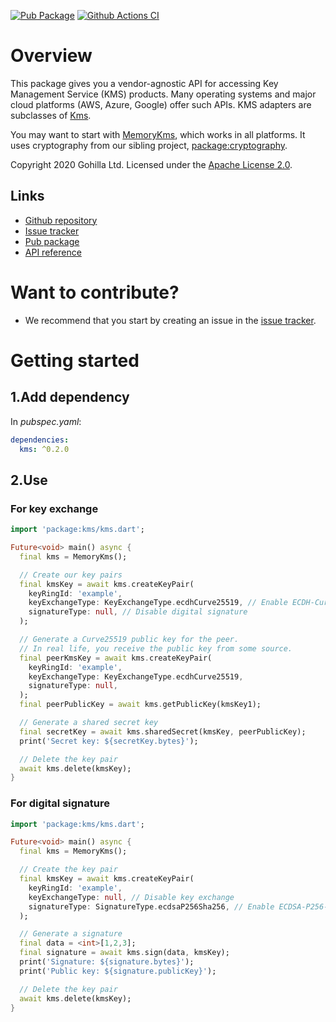 [![Pub Package](https://img.shields.io/pub/v/kms.svg)](https://pub.dev/packages/kms)
[![Github Actions CI](https://github.com/dint-dev/cryptography/workflows/Dart%20CI/badge.svg)](https://github.com/dint-dev/cryptography/actions?query=workflow%3A%22Dart+CI%22)

# Overview
This package gives you a vendor-agnostic API for accessing Key Management Service (KMS) products.
Many operating systems and major cloud platforms (AWS, Azure, Google) offer such APIs.
KMS adapters are subclasses of [Kms](https://pub.dev/documentation/kms/latest/kms/Kms-class.html).

You may want to start with [MemoryKms](https://pub.dev/documentation/kms/latest/kms/MemoryKms-class.html),
which works in all platforms. It uses cryptography from our sibling project,
[package:cryptography](https://pub.dev/packages/cryptography).

Copyright 2020 Gohilla Ltd. Licensed under the [Apache License 2.0](LICENSE).

## Links
  * [Github repository](https://github.com/dint-dev/cryptography)
  * [Issue tracker](https://github.com/dint-dev/cryptography/issues)
  * [Pub package](https://pub.dev/packages/kms)
  * [API reference](https://pub.dev/documentation/kms/latest/)

# Want to contribute?
  * We recommend that you start by creating an issue in the
    [issue tracker](https://github.com/dint-dev/cryptography/issues).

# Getting started
## 1.Add dependency
In _pubspec.yaml_:
```yaml
dependencies:
  kms: ^0.2.0
```

## 2.Use
### For key exchange
```dart
import 'package:kms/kms.dart';

Future<void> main() async {
  final kms = MemoryKms();

  // Create our key pairs
  final kmsKey = await kms.createKeyPair(
    keyRingId: 'example',
    keyExchangeType: KeyExchangeType.ecdhCurve25519, // Enable ECDH-Curve25519
    signatureType: null, // Disable digital signature
  );

  // Generate a Curve25519 public key for the peer.
  // In real life, you receive the public key from some source.
  final peerKmsKey = await kms.createKeyPair(
    keyRingId: 'example',
    keyExchangeType: KeyExchangeType.ecdhCurve25519,
    signatureType: null,
  );
  final peerPublicKey = await kms.getPublicKey(kmsKey1);

  // Generate a shared secret key
  final secretKey = await kms.sharedSecret(kmsKey, peerPublicKey);
  print('Secret key: ${secretKey.bytes}');

  // Delete the key pair
  await kms.delete(kmsKey);
}
```

### For digital signature
```dart
import 'package:kms/kms.dart';

Future<void> main() async {
  final kms = MemoryKms();

  // Create the key pair
  final kmsKey = await kms.createKeyPair(
    keyRingId: 'example',
    keyExchangeType: null, // Disable key exchange
    signatureType: SignatureType.ecdsaP256Sha256, // Enable ECDSA-P256-SHA256
  );

  // Generate a signature
  final data = <int>[1,2,3];
  final signature = await kms.sign(data, kmsKey);
  print('Signature: ${signature.bytes}');
  print('Public key: ${signature.publicKey}');

  // Delete the key pair
  await kms.delete(kmsKey);
}
```